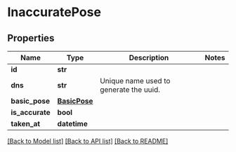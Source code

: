 # InaccuratePose

## Properties
Name | Type | Description | Notes
------------ | ------------- | ------------- | -------------
**id** | **str** |  | 
**dns** | **str** | Unique name used to generate the uuid. | 
**basic_pose** | [**BasicPose**](BasicPose.md) |  | 
**is_accurate** | **bool** |  | 
**taken_at** | **datetime** |  | 

[[Back to Model list]](../README.md#documentation-for-models) [[Back to API list]](../README.md#documentation-for-api-endpoints) [[Back to README]](../README.md)


